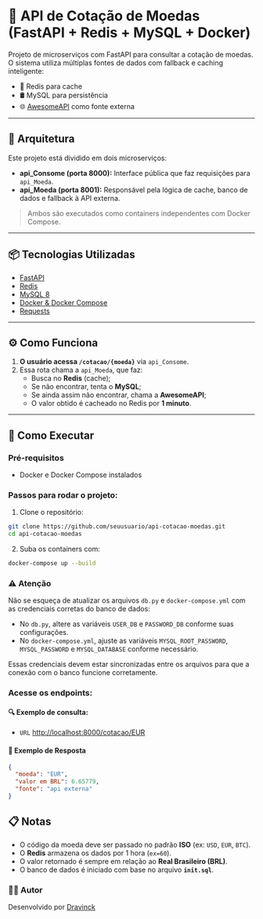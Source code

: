 # 💱 API de Cotação de Moedas (FastAPI + Redis + MySQL + Docker)

Projeto de microserviços com FastAPI para consultar a cotação de moedas. O sistema utiliza múltiplas fontes de dados com fallback e caching inteligente:

- 🔁 Redis para cache
- 🛢️ MySQL para persistência
- 🌐 [AwesomeAPI](https://docs.awesomeapi.com.br/api-de-moedas) como fonte externa

---

## 🧩 Arquitetura

Este projeto está dividido em dois microserviços:

- **api_Consome (porta 8000):** Interface pública que faz requisições para `api_Moeda`.
- **api_Moeda (porta 8001):** Responsável pela lógica de cache, banco de dados e fallback à API externa.

> Ambos são executados como containers independentes com Docker Compose.

---

## 📦 Tecnologias Utilizadas

- [FastAPI](https://fastapi.tiangolo.com/)
- [Redis](https://redis.io/)
- [MySQL 8](https://www.mysql.com/)
- [Docker & Docker Compose](https://docs.docker.com/compose/)
- [Requests](https://pypi.org/project/requests/)

---

## ⚙️ Como Funciona

1. **O usuário acessa `/cotacao/{moeda}`** via `api_Consome`.
2. Essa rota chama a `api_Moeda`, que faz:
   - Busca no **Redis** (cache);
   - Se não encontrar, tenta o **MySQL**;
   - Se ainda assim não encontrar, chama a **AwesomeAPI**;
   - O valor obtido é cacheado no Redis por **1 minuto**.

---

## 🚀 Como Executar

### Pré-requisitos

- Docker e Docker Compose instalados

### Passos para rodar o projeto:

1. Clone o repositório:

```bash
git clone https://github.com/seuusuario/api-cotacao-moedas.git
cd api-cotacao-moedas
```
2. Suba os containers com:

```bash
docker-compose up --build
```

### ⚠️ Atenção

Não se esqueça de atualizar os arquivos `db.py` e `docker-compose.yml` com as credenciais corretas do banco de dados:

- No `db.py`, altere as variáveis `USER_DB` e `PASSWORD_DB` conforme suas configurações.
- No `docker-compose.yml`, ajuste as variáveis `MYSQL_ROOT_PASSWORD`, `MYSQL_PASSWORD` e `MYSQL_DATABASE` conforme necessário.

Essas credenciais devem estar sincronizadas entre os arquivos para que a conexão com o banco funcione corretamente.

### Acesse os endpoints:

#### 🔍 Exemplo de consulta:

- `URL` [http://localhost:8000/cotacao/EUR](http://localhost:8000/cotacao/EUR)

#### 🧪 Exemplo de Resposta

```json
{
  "moeda": "EUR",
  "valor em BRL": 6.65779,
  "fonte": "api externa"
}
```

## 📋 Notas

- O código da moeda deve ser passado no padrão **ISO** (ex: `USD`, `EUR`, `BTC`).
- O **Redis** armazena os dados por 1 hora (`ex=60`).
- O valor retornado é sempre em relação ao **Real Brasileiro (BRL)**.
- O banco de dados é iniciado com base no arquivo **`init.sql`**.


### 👨‍💻 Autor

Desenvolvido por [Dravinck](https://github.com/seuusuario)

